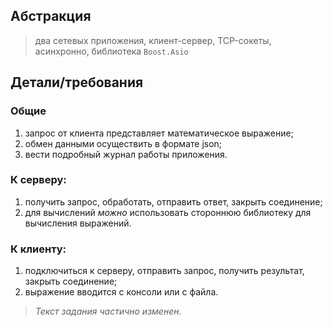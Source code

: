 ## Абстракция
> два сетевых приложения, клиент-сервер, TCP-сокеты, асинхронно, библиотека `Boost.Asio`

## Детали/требования

### Общие 
1. запрос от клиента представляет математическое выражение;
2. обмен данными осуществить в формате json;
3. вести подробный журнал работы приложения.

### К серверу:
1. получить запрос, обработать, отправить ответ, закрыть соединение;
2. для вычислений *можно* использовать стороннюю библиотеку для вычисления выражений.

### К клиенту:
1. подключиться к серверу, отправить запрос, получить результат, закрыть соединение;
2. выражение вводится с консоли или с файла.

> *Текст задания частично изменен.*